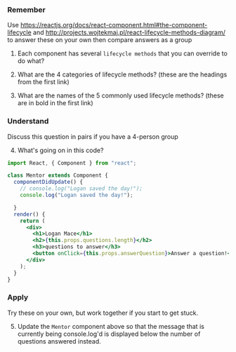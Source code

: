 ### Remember

Use https://reactjs.org/docs/react-component.html#the-component-lifecycle and http://projects.wojtekmaj.pl/react-lifecycle-methods-diagram/ to answer these on your own then compare answers as a group

1.  Each component has several `lifecycle methods` that you can override to do what?
<!-- override to run code at particular times in the process -->

2.  What are the 4 categories of lifecycle methods? (these are the headings from the first link)
<!-- Mounting, Updating, Un-mounting, Error Handling -->

3.  What are the names of the 5 commonly used lifecycle methods? (these are in bold in the first link)
<!-- Render, constructor, componentDidMount, componentDidUpdate, componentWillUnmount -->

### Understand

Discuss this question in pairs if you have a 4-person group

4.  What's going on in this code?

```jsx
import React, { Component } from "react";

class Mentor extends Component {
  componentDidUpdate() {
    // console.log("Logan saved the day!");
    console.log("Logan saved the day!");

  }
  render() {
    return (
      <div>
        <h1>Logan Mace</h1>
        <h2>{this.props.questions.length}</h2>
        <h3>questions to answer</h3>
        <button onClick={this.props.answerQuestion}>Answer a question!</button>
      </div>
    );
  }
}
```

### Apply

Try these on your own, but work together if you start to get stuck.

5.  Update the `Mentor` component above so that the message that is currently being console.log'd is displayed below the number of questions answered instead.
    